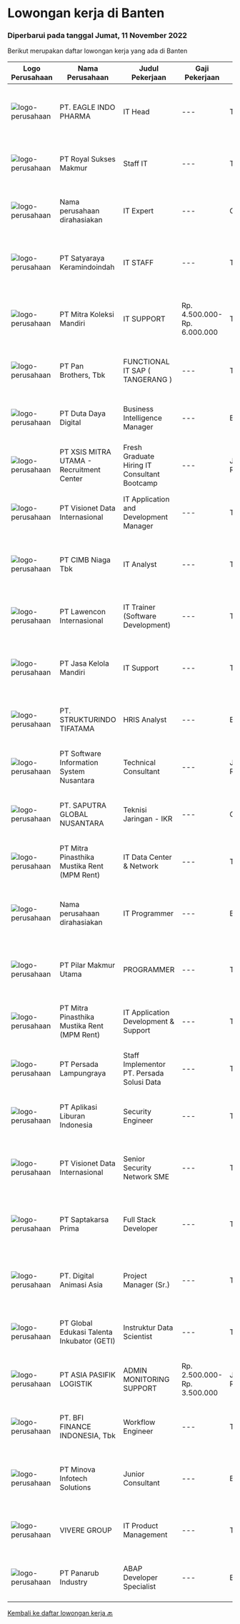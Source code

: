 
  # Lowongan kerja di Banten

  ### Diperbarui pada tanggal Jumat, 11 November 2022

  Berikut merupakan daftar lowongan kerja yang ada di Banten

  |Logo Perusahaan | Nama Perusahaan | Judul Pekerjaan | Gaji Pekerjaan | Lokasi | Deskripsi | Tanggal diunggah | Pranala |
  | -------------- | --------------- | --------------- | --------- | --------- | -------------- | ------- | ----------- |
  |![logo-perusahaan](https://image-service-cdn.seek.com.au/cd27a03c65f1d298ad53a7672dddf98033c1e78b/ee4dce1061f3f616224767ad58cb2fc751b8d2dc)|PT. EAGLE INDO PHARMA|IT Head|---|Tangerang|Tanggungjawab: Memastikan pemenuhan dan pemeliharaan layanan IT support ke seluruh bagian perusahaan Menjaga keamanan dan kerahasiaan data-data...|Kamis, 10 November 2022|https://www.jobstreet.co.id/id/job/it-head-4101866?token=0~60da0fcd-b7da-4ad5-aeee-2651071602c8&sectionRank=1&jobId=jobstreet-id-job-4101866|
|![logo-perusahaan](https://image-service-cdn.seek.com.au/f2f4c64e88818d413ef5a9774a2ceb3cb8f077c4/ee4dce1061f3f616224767ad58cb2fc751b8d2dc)|PT Royal Sukses Makmur|Staff IT|---|Tangerang|Kualifikasi : Usia 20 - 35 tahun Pendidikan minimal D3 : Teknik Komputer/Sistem Informatika Menguasai sistem operasi Menguasai sistem jaringan...|Rabu, 09 November 2022|https://www.jobstreet.co.id/id/job/staff-it-4099621?token=0~60da0fcd-b7da-4ad5-aeee-2651071602c8&sectionRank=2&jobId=jobstreet-id-job-4099621|
|![logo-perusahaan](https://i.ibb.co/sqvTCh9/112815900-stock-vector-no-image-available-icon-flat-vector.webp)|Nama perusahaan dirahasiakan|IT Expert|---|Cilegon|Job Responsibilities: To create business requirement documents, functional specifications documents, reports of technology roadmap documents, and...|Kamis, 10 November 2022|https://www.jobstreet.co.id/id/job/it-expert-4101441?token=0~60da0fcd-b7da-4ad5-aeee-2651071602c8&sectionRank=3&jobId=jobstreet-id-job-4101441|
|![logo-perusahaan](https://image-service-cdn.seek.com.au/2ee6f342a1282e19eefc72612b9d5aaf48ccba5e/ee4dce1061f3f616224767ad58cb2fc751b8d2dc)|PT Satyaraya Keramindoindah|IT STAFF|---|Tangerang|Responsibilities: Menangani komplain terkait komputer dan software. Menguasai troubleshooting komputer (deskop/notebook). Memahami konsep dasar Local...|Selasa, 08 November 2022|https://www.jobstreet.co.id/id/job/it-staff-4098092?token=0~60da0fcd-b7da-4ad5-aeee-2651071602c8&sectionRank=4&jobId=jobstreet-id-job-4098092|
|![logo-perusahaan](https://image-service-cdn.seek.com.au/72aeb3c6b70b843d47d01800ea07aea589e7454d/ee4dce1061f3f616224767ad58cb2fc751b8d2dc)|PT Mitra Koleksi Mandiri|IT SUPPORT|Rp. 4.500.000-Rp. 6.000.000|Tangerang|JOBDESK IT SUPPORT Bertanggung jawab untuk instalasi, evaluasi, dan peningkatan terhadap komputer, software dan pengembangan sistem jaringan ...|Rabu, 09 November 2022|https://www.jobstreet.co.id/id/job/it-support-4098975?token=0~60da0fcd-b7da-4ad5-aeee-2651071602c8&sectionRank=5&jobId=jobstreet-id-job-4098975|
|![logo-perusahaan](https://image-service-cdn.seek.com.au/c68dc8cde5d7168be77346fd682f98d8a2838399/ee4dce1061f3f616224767ad58cb2fc751b8d2dc)|PT Pan Brothers, Tbk|FUNCTIONAL IT SAP ( TANGERANG )|---|Tangerang|KUALIFIKASI : Lead business requirement workshops, gather &amp; advise on functional &amp; technology requirements Jointly prepare Business...|Kamis, 10 November 2022|https://www.jobstreet.co.id/id/job/functional-it-sap-tangerang-4101714?token=0~60da0fcd-b7da-4ad5-aeee-2651071602c8&sectionRank=6&jobId=jobstreet-id-job-4101714|
|![logo-perusahaan](https://image-service-cdn.seek.com.au/1814efdf69b0cd8689f9eba0f9283b73f9d5a070/ee4dce1061f3f616224767ad58cb2fc751b8d2dc)|PT Duta Daya Digital|Business Intelligence Manager|---|Banten|Crewdible is an Indonesia-based Startup company, focusing on online fulfillment services. Since 2017, Crewdible has provided multi-channel fulfillment...|Rabu, 09 November 2022|https://www.jobstreet.co.id/id/job/business-intelligence-manager-4099953?token=0~60da0fcd-b7da-4ad5-aeee-2651071602c8&sectionRank=7&jobId=jobstreet-id-job-4099953|
|![logo-perusahaan](https://image-service-cdn.seek.com.au/fa12dd378bd230f83b9ccd636b4121ebbb347455/ee4dce1061f3f616224767ad58cb2fc751b8d2dc)|PT XSIS MITRA UTAMA - Recruitment Center|Fresh Graduate Hiring IT Consultant Bootcamp|---|Jakarta Raya|What we offer you: Integrated Training (Full Stack specialist in .Net/Java/QA). Soft Skills Training. Real &amp; varied experiences (IT Project...|Jumat, 11 November 2022|https://www.jobstreet.co.id/id/job/fresh-graduate-hiring-it-consultant-bootcamp-4102495?token=0~60da0fcd-b7da-4ad5-aeee-2651071602c8&sectionRank=8&jobId=jobstreet-id-job-4102495|
|![logo-perusahaan](https://image-service-cdn.seek.com.au/84d23b3586ee4efd70ea62878095fcc6b1639e33/ee4dce1061f3f616224767ad58cb2fc751b8d2dc)|PT Visionet Data Internasional|IT Application and Development Manager|---|Tangerang|Tugas &amp; Tanggung Jawab: Membuat rencana kerja proyek dari sisi resources, timeline, arsitektur solusi dan budget berdasarkan ruang lingkup yang...|Rabu, 09 November 2022|https://www.jobstreet.co.id/id/job/it-application-and-development-manager-4086793?token=0~60da0fcd-b7da-4ad5-aeee-2651071602c8&sectionRank=9&jobId=jobstreet-id-job-4086793|
|![logo-perusahaan](https://image-service-cdn.seek.com.au/2c6f6f12cb15b08239744ca7630b97fee07e84ce/ee4dce1061f3f616224767ad58cb2fc751b8d2dc)|PT CIMB Niaga Tbk|IT Analyst|---|Tangerang|As an Application Developer for Digital Workflow (DEWI) applications using the K2 Platform HYBRID WORKING Qualifications Technical competencies: Must...|Kamis, 10 November 2022|https://www.jobstreet.co.id/id/job/it-analyst-4089938?token=0~60da0fcd-b7da-4ad5-aeee-2651071602c8&sectionRank=10&jobId=jobstreet-id-job-4089938|
|![logo-perusahaan](https://image-service-cdn.seek.com.au/9e6a97378ccf12fd644886d319b3515c48819701/ee4dce1061f3f616224767ad58cb2fc751b8d2dc)|PT Lawencon Internasional|IT Trainer (Software Development)|---|Tangerang|Requirements : At least 3 Year(s) of working experience in Software Programming/SDLC and passionate to teach and mentor Having experience as Full...|Kamis, 10 November 2022|https://www.jobstreet.co.id/id/job/it-trainer-software-development-4102156?token=0~60da0fcd-b7da-4ad5-aeee-2651071602c8&sectionRank=11&jobId=jobstreet-id-job-4102156|
|![logo-perusahaan](https://image-service-cdn.seek.com.au/31feab01cba3480d70835a759da1c91d61a819f3/ee4dce1061f3f616224767ad58cb2fc751b8d2dc)|PT Jasa Kelola Mandiri|IT Support|---|Tangerang|Tugas Pekerjaan: Mengontrol seluruh server berjalan sesuai dengan standard dengan melakukan pengecekan unit secara berkala. Monitoring masalah pada...|Senin, 07 November 2022|https://www.jobstreet.co.id/id/job/it-support-4096318?token=0~60da0fcd-b7da-4ad5-aeee-2651071602c8&sectionRank=12&jobId=jobstreet-id-job-4096318|
|![logo-perusahaan](https://image-service-cdn.seek.com.au/98e7872ad608d52370867709dcb928eb052eea26/ee4dce1061f3f616224767ad58cb2fc751b8d2dc)|PT. STRUKTURINDO TIFATAMA|HRIS Analyst|---|Banten|Job description Manage and execute Human Capital Services specializing in HRIS. Responsible for Human Capital Services systems. Qualifications:...|Jumat, 11 November 2022|https://www.jobstreet.co.id/id/job/hris-analyst-4102403?token=0~60da0fcd-b7da-4ad5-aeee-2651071602c8&sectionRank=13&jobId=jobstreet-id-job-4102403|
|![logo-perusahaan](https://i.ibb.co/sqvTCh9/112815900-stock-vector-no-image-available-icon-flat-vector.webp)|PT Software Information System Nusantara|Technical Consultant|---|Jakarta Raya|Description:As a Consultant, you will be a member of a team to develop and implement ITSM or Endpoint Management solutions for our clients.You will...|Kamis, 10 November 2022|https://www.jobstreet.co.id/id/job/technical-consultant-4089134?token=0~60da0fcd-b7da-4ad5-aeee-2651071602c8&sectionRank=14&jobId=jobstreet-id-job-4089134|
|![logo-perusahaan](https://image-service-cdn.seek.com.au/ddea8b5f63a14fff86f919e97b58cb19acfbcd1a/ee4dce1061f3f616224767ad58cb2fc751b8d2dc)|PT. SAPUTRA GLOBAL NUSANTARA|Teknisi Jaringan - IKR|---|Cilegon|Kualifikasi : Sudah pernah bekerja di jaringan internet terutama Tim IKR (Instalasi Ke Rumah) Tidak takut ketinggian Sehat jasmani dan Rohani...|Kamis, 10 November 2022|https://www.jobstreet.co.id/id/job/teknisi-jaringan-ikr-4101295?token=0~60da0fcd-b7da-4ad5-aeee-2651071602c8&sectionRank=15&jobId=jobstreet-id-job-4101295|
|![logo-perusahaan](https://image-service-cdn.seek.com.au/7e4f9597404d5a71dbde903a9380d6f52a00a84b/ee4dce1061f3f616224767ad58cb2fc751b8d2dc)|PT Mitra Pinasthika Mustika Rent (MPM Rent)|IT Data Center & Network|---|Tangerang|Melakukan implementasi proyek server dan network Melakukan preventive &amp; corrective maintenance server dan network Mensupport user (2nd level)...|Selasa, 08 November 2022|https://www.jobstreet.co.id/id/job/it-data-center-network-4097345?token=0~60da0fcd-b7da-4ad5-aeee-2651071602c8&sectionRank=16&jobId=jobstreet-id-job-4097345|
|![logo-perusahaan](https://i.ibb.co/sqvTCh9/112815900-stock-vector-no-image-available-icon-flat-vector.webp)|Nama perusahaan dirahasiakan|IT Programmer|---|Banten|Deskripsi pekerjaan: Melakukan maintenance, troubleshooting dan development aplikasi Mengembangkan aplikasi termasuk fitur baru atau meningkatkan...|Rabu, 09 November 2022|https://www.jobstreet.co.id/id/job/it-programmer-4079625?token=0~60da0fcd-b7da-4ad5-aeee-2651071602c8&sectionRank=17&jobId=jobstreet-id-job-4079625|
|![logo-perusahaan](https://i.ibb.co/sqvTCh9/112815900-stock-vector-no-image-available-icon-flat-vector.webp)|PT Pilar Makmur Utama|PROGRAMMER|---|Tangerang|Kualifikasi Pendidikan S1 usia maksimal 40 tahun Harus menguasi framework ( Bootstrap, Laravel,Vb.Net ) / Expert Menguasai pemrograman PHP / Expert...|Kamis, 10 November 2022|https://www.jobstreet.co.id/id/job/programmer-4082698?token=0~60da0fcd-b7da-4ad5-aeee-2651071602c8&sectionRank=18&jobId=jobstreet-id-job-4082698|
|![logo-perusahaan](https://image-service-cdn.seek.com.au/7e4f9597404d5a71dbde903a9380d6f52a00a84b/ee4dce1061f3f616224767ad58cb2fc751b8d2dc)|PT Mitra Pinasthika Mustika Rent (MPM Rent)|IT Application Development & Support|---|Tangerang|Melakukan Analisa terhadap change system yang masuk ke IT Business Application Melakukan mapping requirement terhadap solusi teknis Sistem Melakukan...|Senin, 07 November 2022|https://www.jobstreet.co.id/id/job/it-application-development-support-4095511?token=0~60da0fcd-b7da-4ad5-aeee-2651071602c8&sectionRank=19&jobId=jobstreet-id-job-4095511|
|![logo-perusahaan](https://image-service-cdn.seek.com.au/a97c3e7068061bd5beea061e290d4cb999c97085/ee4dce1061f3f616224767ad58cb2fc751b8d2dc)|PT Persada Lampungraya|Staff Implementor PT. Persada Solusi Data|---|Tangerang|Kualifikasi : Pendidikan terakhir minimal S1 Akuntansi Pengalaman Kerja di bidang yang sama minimal 2 tahun Mampu bekerja dalam team Memahami business...|Rabu, 09 November 2022|https://www.jobstreet.co.id/id/job/staff-implementor-pt.-persada-solusi-data-4100177?token=0~60da0fcd-b7da-4ad5-aeee-2651071602c8&sectionRank=20&jobId=jobstreet-id-job-4100177|
|![logo-perusahaan](https://image-service-cdn.seek.com.au/f5893d20a97269309fa71ef630cc5a9811ba3d21/ee4dce1061f3f616224767ad58cb2fc751b8d2dc)|PT Aplikasi Liburan Indonesia|Security Engineer|---|Tangerang|Tugas Pekerjaan: Bertanggung jawab merancang dan menerapkan strategi terbaik untuk melindungi infrastruktur jaringan dari akses yang tidak diinginkan...|Rabu, 09 November 2022|https://www.jobstreet.co.id/id/job/security-engineer-4086998?token=0~60da0fcd-b7da-4ad5-aeee-2651071602c8&sectionRank=21&jobId=jobstreet-id-job-4086998|
|![logo-perusahaan](https://image-service-cdn.seek.com.au/84d23b3586ee4efd70ea62878095fcc6b1639e33/ee4dce1061f3f616224767ad58cb2fc751b8d2dc)|PT Visionet Data Internasional|Senior Security Network SME|---|Tangerang|Mengembangkan teknologi yang digunakan terkait dengan sistem yang digunakan untuk mendapatkan reliability sistem yang tinggi dan handal bekerja sama...|Rabu, 09 November 2022|https://www.jobstreet.co.id/id/job/senior-security-network-sme-4086796?token=0~60da0fcd-b7da-4ad5-aeee-2651071602c8&sectionRank=22&jobId=jobstreet-id-job-4086796|
|![logo-perusahaan](https://image-service-cdn.seek.com.au/23de3f1ed9fd801f0893a02420ca53f24ce9a25c/ee4dce1061f3f616224767ad58cb2fc751b8d2dc)|PT Saptakarsa Prima|Full Stack Developer|---|Tangerang|KUALIFIKASI:  Penempatan Kerja di Kosambi, Dadap, Kabupaten Tangerang Maksimal Usia 35 tahun. Memiliki kemampuan Programming (Web Based), PHP, MySQL,...|Kamis, 10 November 2022|https://www.jobstreet.co.id/id/job/full-stack-developer-4101424?token=0~60da0fcd-b7da-4ad5-aeee-2651071602c8&sectionRank=23&jobId=jobstreet-id-job-4101424|
|![logo-perusahaan](https://image-service-cdn.seek.com.au/f361b780bbbab0e27ba721f469fa9b8e9f343f28/ee4dce1061f3f616224767ad58cb2fc751b8d2dc)|PT. Digital Animasi Asia|Project Manager (Sr.)|---|Tangerang|Merencanakan, mengorganisir, memimpin dan mengontrol jalannya suatu project, serta memberikan arahan dan memastikan kualitas pekerjaan yang dihasilkan...|Kamis, 10 November 2022|https://www.jobstreet.co.id/id/job/project-manager-sr.-4089218?token=0~60da0fcd-b7da-4ad5-aeee-2651071602c8&sectionRank=24&jobId=jobstreet-id-job-4089218|
|![logo-perusahaan](https://image-service-cdn.seek.com.au/6469ad34ae9aef5af96d22d52c66469c077146ce/ee4dce1061f3f616224767ad58cb2fc751b8d2dc)|PT Global Edukasi Talenta Inkubator (GETI)|Instruktur Data Scientist|---|Tangerang|Membuat kelas Data Scientist Mengajar di kelas Data Scientist Kualifikasi Mempunyai pengalaman di bidang Data Scientist selama 5 tahun Pernah...|Rabu, 09 November 2022|https://www.jobstreet.co.id/id/job/instruktur-data-scientist-4087988?token=0~60da0fcd-b7da-4ad5-aeee-2651071602c8&sectionRank=25&jobId=jobstreet-id-job-4087988|
|![logo-perusahaan](https://image-service-cdn.seek.com.au/b61da3d6002c98f34f5239d7815a6207164b0f51/ee4dce1061f3f616224767ad58cb2fc751b8d2dc)|PT ASIA PASIFIK LOGISTIK|ADMIN MONITORING SUPPORT|Rp. 2.500.000-Rp. 3.500.000|Jakarta Raya|We are looking for a highly capable ADMIN MONITORING SUPPORTspecialist to provide technical assistance to our staff. In this role, your duties will...|Senin, 07 November 2022|https://www.jobstreet.co.id/id/job/admin-monitoring-support-4096532?token=0~60da0fcd-b7da-4ad5-aeee-2651071602c8&sectionRank=26&jobId=jobstreet-id-job-4096532|
|![logo-perusahaan](https://image-service-cdn.seek.com.au/80c98a197c1a17f62e7a117f3e6f83893aabed1d/ee4dce1061f3f616224767ad58cb2fc751b8d2dc)|PT. BFI FINANCE INDONESIA, Tbk|Workflow Engineer|---|Tangerang|Develop and maintain workflow process to REST API Build workflow process with best practice and performance Active learn in all technologies related...|Kamis, 10 November 2022|https://www.jobstreet.co.id/id/job/workflow-engineer-4089709?token=0~60da0fcd-b7da-4ad5-aeee-2651071602c8&sectionRank=27&jobId=jobstreet-id-job-4089709|
|![logo-perusahaan](https://image-service-cdn.seek.com.au/13f310b3253acf171cf5f8806097ea500f8d4002/ee4dce1061f3f616224767ad58cb2fc751b8d2dc)|PT Minova Infotech Solutions|Junior Consultant|---|Banten|Qualifications: Education: Bachelor from Technical or Management Faculty, preferable from Information Technology, System Information Management or...|Rabu, 09 November 2022|https://www.jobstreet.co.id/id/job/junior-consultant-4100346?token=0~60da0fcd-b7da-4ad5-aeee-2651071602c8&sectionRank=28&jobId=jobstreet-id-job-4100346|
|![logo-perusahaan](https://image-service-cdn.seek.com.au/4516df472223fe91ad241b20c023762f74562555/ee4dce1061f3f616224767ad58cb2fc751b8d2dc)|VIVERE GROUP|IT Product Management|---|Tangerang|Job Descriptions: Work closely to core management to gather feedback to get features ready for launch. Collaborates across teams and contribute...|Selasa, 08 November 2022|https://www.jobstreet.co.id/id/job/it-product-management-4097470?token=0~60da0fcd-b7da-4ad5-aeee-2651071602c8&sectionRank=29&jobId=jobstreet-id-job-4097470|
|![logo-perusahaan](https://image-service-cdn.seek.com.au/689e81428dbd85aea0d809abfc445d8166ec78d7/ee4dce1061f3f616224767ad58cb2fc751b8d2dc)|PT Panarub Industry|ABAP Developer Specialist|---|Banten|Job Qualifications: Bachelor degree in Information Technology Minimum 3 years experience in the same position Required Skill: ABAP Programming, C#,...|Kamis, 10 November 2022|https://www.jobstreet.co.id/id/job/abap-developer-specialist-4101719?token=0~60da0fcd-b7da-4ad5-aeee-2651071602c8&sectionRank=30&jobId=jobstreet-id-job-4101719|


  [Kembali ke daftar lowongan kerja 🔙](../README.md#daftar-lowongan-kerja)
  